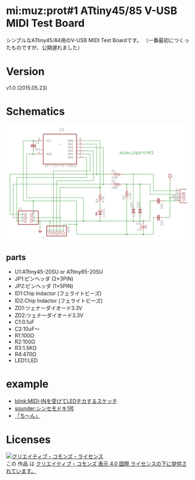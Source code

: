# mi:muz:prot#1 ATtiny45/85 V-USB MIDI Test Board 

シンプルなATtiny45/84用のV-USB MIDI Test Boardです。
（一番最初につくったものですが、公開遅れました）

# Version

v1.0 (2015.05.23)

# Schematics

![mimuz-prot1.png](mimuz-prot1.png)

## parts

- U1:ATtiny45-20SU or ATtiny85-20SU
- JP1:ピンヘッダ (2×3PIN)
- JP2:ピンヘッダ (1×5PIN)
- ID1:Chip Indactor (フェライトビーズ)
- ID2:Chip Indactor (フェライトビーズ)
- ZD1:ツェナーダイオード3.3V
- ZD2:ツェナーダイオード3.3V
- C1:0.1uF
- C2:10uF〜
- R1:100Ω
- R2:100Ω
- R3:1.5KΩ
- R4:470Ω
- LED1:LED

# example

- [blink:MIDI-INを受けてLEDチカするスケッチ](../../arduino/libraries/VUSBMidiATtiny/examples/blink)
- [sounder:シンセモドキ1号](../../arduino/libraries/VUSBMidiATtiny/examples/sounder)
- [「ち〜ん」](../../arduino/libraries/VUSBMidiATtiny/examples/ATTiny45_CheenSounder02)

# Licenses

<a rel="license" href="http://creativecommons.org/licenses/by/4.0/"><img alt="クリエイティブ・コモンズ・ライセンス" style="border-width:0" src="https://i.creativecommons.org/l/by/4.0/88x31.png" /></a><br />この 作品 は <a rel="license" href="http://creativecommons.org/licenses/by/4.0/">クリエイティブ・コモンズ 表示 4.0 国際 ライセンスの下に提供されています。</a>







